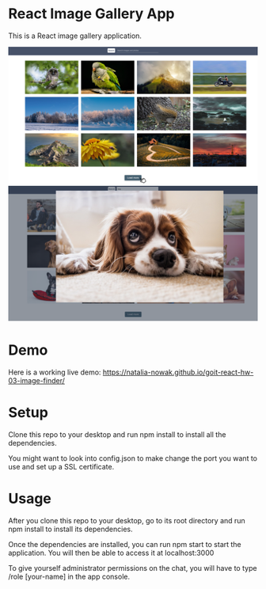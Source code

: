 # React Image Gallery App

This is a React image gallery application.

![Screenshot form application](./assets/gallery.png)
![Screenshot form application](./assets/modal.png)

# Demo

Here is a working live demo:
https://natalia-nowak.github.io/goit-react-hw-03-image-finder/

# Setup

Clone this repo to your desktop and run npm install to install all the
dependencies.

You might want to look into config.json to make change the port you want to use
and set up a SSL certificate.

# Usage

After you clone this repo to your desktop, go to its root directory and run npm
install to install its dependencies.

Once the dependencies are installed, you can run npm start to start the
application. You will then be able to access it at localhost:3000

To give yourself administrator permissions on the chat, you will have to type
/role [your-name] in the app console.
